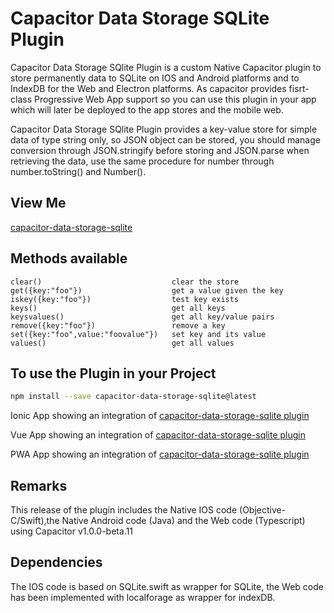 # Capacitor Data Storage SQLite Plugin
Capacitor Data Storage SQlite  Plugin is a custom Native Capacitor plugin to store permanently data to SQLite on IOS and Android platforms and to IndexDB for the Web and Electron platforms.
As capacitor provides fisrt-class Progressive Web App support so you can use this plugin in your app which will later be deployed to the app stores and the mobile web.

Capacitor Data Storage SQlite Plugin provides a key-value store for simple data of type string only, so JSON object can be stored, you should manage conversion through JSON.stringify before storing and JSON.parse when retrieving the data, use the same procedure for number through number.toString() and Number().


## View Me
[capacitor-data-storage-sqlite](https://ionicpwacapacitorstorage.firebaseapp.com)

## Methods available

    clear()                             clear the store
    get({key:"foo"})                    get a value given the key           
    iskey({key:"foo"})                  test key exists
    keys()                              get all keys
    keysvalues()                        get all key/value pairs
    remove({key:"foo"})                 remove a key
    set({key:"foo",value:"foovalue"})   set key and its value
    values()                            get all values

## To use the Plugin in your Project
```bash
npm install --save capacitor-data-storage-sqlite@latest
```

Ionic App showing an integration of [capacitor-data-storage-sqlite plugin](https://github.com/jepiqueau/ionic-capacitor-data-storage-sqlite)

Vue App showing an integration of [capacitor-data-storage-sqlite plugin](https://github.com/jepiqueau/vue-capacitor-data-storage-sqlite)

PWA App showing an integration of 
[capacitor-data-storage-sqlite plugin](https://github.com/jepiqueau/ionicpwacapacitorstorage.git)


## Remarks
This release of the plugin includes the Native IOS code (Objective-C/Swift),the Native Android code (Java) and the Web code (Typescript) using Capacitor v1.0.0-beta.11

## Dependencies
The IOS code is based on SQLite.swift as wrapper for SQLite, the Web code has been implemented with localforage  as wrapper for indexDB.


